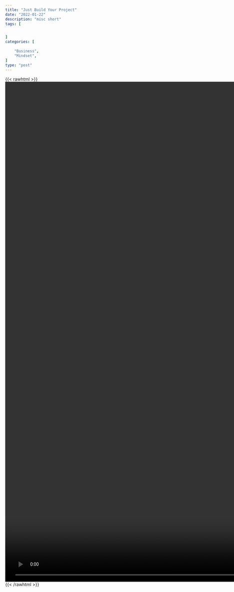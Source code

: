 ```yaml
---
title: "Just Build Your Project"
date: "2022-01-22"
description: "misc short"
tags: [


]
categories: [
    
    "Business",
    "Mindset",
]
type: "post"
---
```

{{< rawhtml >}}
    <video style="height:40vh;width:auto" overflow="hidden" controls>
        <source src="https://clips.dev00ps.com/MISC/just_build.mp4" type="video/mp4"> 
    </video>
{{< /rawhtml >}}
